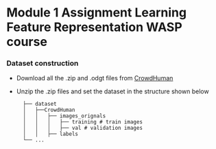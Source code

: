 # Module 1 Assignment Learning Feature Representation WASP course 

### Dataset construction

- Download all the .zip and .odgt files from [CrowdHuman](https://www.crowdhuman.org/) 
- Unzip the .zip files and set the dataset in the structure shown below

        ├── dataset
        │   ├──CrowdHuman
        │   │   ├── images_orignals          
        │   │   │   ├── training # train images
        │   │   │   ├── val # validation images
        │   │   ├── labels       
        └── ...
